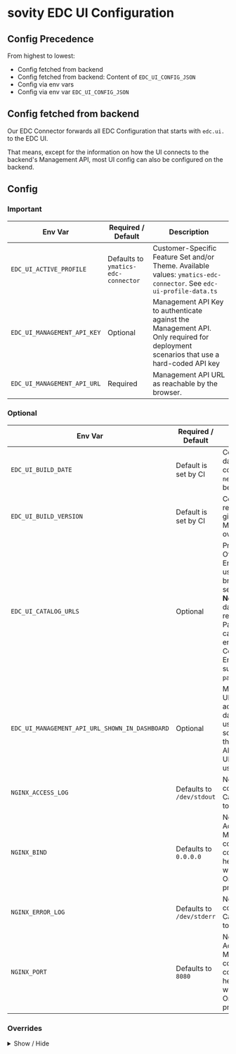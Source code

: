 
# sovity EDC UI Configuration

## Config Precedence

From highest to lowest:

- Config fetched from backend
- Config fetched from backend: Content of `EDC_UI_CONFIG_JSON`
- Config via env vars
- Config via env var `EDC_UI_CONFIG_JSON`

## Config fetched from backend

Our EDC Connector forwards all EDC Configuration that starts with `edc.ui.` to the EDC UI.

That means, except for the information on how the UI connects to the backend's Management API, most UI config can also be configured on the backend.

## Config

### Important

| Env Var                                   | Required / Default                                    | Description                                                                                                                                                                                          |
|-------------------------------------------|-------------------------------------------------------|------------------------------------------------------------------------------------------------------------------------------------------------------------------------------------------------------|
| `EDC_UI_ACTIVE_PROFILE`                   | Defaults to `ymatics-edc-connector`                      | Customer-Specific Feature Set and/or Theme. Available values: `ymatics-edc-connector`. See `edc-ui-profile-data.ts` |
| `EDC_UI_MANAGEMENT_API_KEY`               | Optional                                              | Management API Key to authenticate against the Management API. Only required for deployment scenarios that use a hard-coded API key                                                                  |
| `EDC_UI_MANAGEMENT_API_URL`               | Required                                              | Management API URL as reachable by the browser.                                                                                                                                                      |

### Optional

| Env Var                                                | Required / Default                                    | Description                                                                                                                                                                                                                                   |
|--------------------------------------------------------|-------------------------------------------------------|-----------------------------------------------------------------------------------------------------------------------------------------------------------------------------------------------------------------------------------------------|
| `EDC_UI_BUILD_DATE`                                    | Default is set by CI                                  | Container build date. Should be compatible with `new Date(...)` May be overridden.                                                                                                                                                            |
| `EDC_UI_BUILD_VERSION`                                 | Default is set by CI                                  | Container build release version or git description. May be overridden.                                                                                                                                                                        |
| `EDC_UI_CATALOG_URLS`                                  | Optional                                              | Pre-configured Other Connector Endpoints to be used in catalog browser, comma separated. <br />**Note:** For dataspaces that required Participant IDs for catalog access, ensure each Connector Endpoint is suffixed by `?participantId=...`! |
| `EDC_UI_MANAGEMENT_API_URL_SHOWN_IN_DASHBOARD`         | Optional                                              | Management API URL to be advertised in dashboard for API users. Required for scenarios where the Management API URL differs for UI users and API users.                                                                                       |
| `NGINX_ACCESS_LOG`                                     | Defaults to `/dev/stdout`                             | Nginx Access Log configuration.<br />Can be set to `off` to disable.                                                                                                                                                                          |
| `NGINX_BIND`                                           | Defaults to `0.0.0.0`                                 | Nginx Bind Address: Host<br />Must be configured correctly for health checks to work<br />Only available in production                                                                                                                        |
| `NGINX_ERROR_LOG`                                      | Defaults to `/dev/stderr`                             | Nginx Error Log configuration.<br/>Can be set to `off` to disable.                                                                                                                                                                            |
| `NGINX_PORT`                                           | Defaults to `8080`                                    | Nginx Bind Address: Port<br />Must be configured correctly for health checks to work<br />Only available in production                                                                                                                        |

### Overrides

<details><summary>Show / Hide</summary>

| Env Var                   | Required / Default           | Description                                                                                                                                                                                                                                         |
|---------------------------|------------------------------|-----------------------------------------------------------------------------------------------------------------------------------------------------------------------------------------------------------------------------------------------------|
| `EDC_UI_CONFIG_JSON`      | Optional                     | Instead of providing multiple ENV Vars, provide a single one as JSON.<br />Individual ENV Vars will take precedence over this JSON.                                                                                                                 |
| `EDC_UI_CONFIG_URL`       | Defaults to `/edc-ui-config` | URL to fetch a Config JSON from that will take precedence. This allows an EDC Backend Extension to provide EDC UI configuration. If this URL is relative, it will be appended to the Management API Url. Can be turned off using the value `false`. |
| `EDC_UI_USE_FAKE_BACKEND` | Optional                     | Local-dev only: Enable fake backend                                                                                                                                                                                                                 |

</details>
